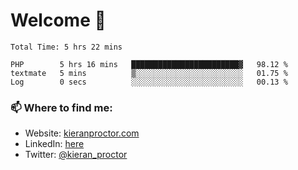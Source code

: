 # Welcome 🦘

<!--START_SECTION:waka-->

```text
Total Time: 5 hrs 22 mins

PHP        5 hrs 16 mins   ████████████████████████▓   98.12 %
textmate   5 mins          ▒░░░░░░░░░░░░░░░░░░░░░░░░   01.75 %
Log        0 secs          ░░░░░░░░░░░░░░░░░░░░░░░░░   00.13 %
```

<!--END_SECTION:waka-->

### 📫 Where to find me:

-   Website: [kieranproctor.com](https://kieranproctor.com/)
-   LinkedIn: [here](https://www.linkedin.com/in/kieran-proctor-086b5a159/)
-   Twitter: [@kieran_proctor](https://twitter.com/kieran_proctor)
